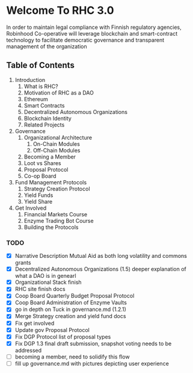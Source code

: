 Welcome To RHC 3.0
====================


In order to maintain legal compliance with Finnish regulatory agencies, Robinhood Co-operative will leverage blockchain and smart-contract technology to facilitate democratic governance and transparent management of the organization


## Table of Contents
1. Introduction  
    1. What is RHC?
    2. Motivation of RHC as a DAO
    3. Ethereum
    4. Smart Contracts
    5. Decentralized Autonomous Organizations
    6. Blockchain Identity
    7. Related Projects
3. Governance 
    1. Organizational Architecture
        1. On-Chain Modules
        2. Off-Chain Modules
    2. Becoming a Member
    4. Loot vs Shares
    5. Proposal Protocol
    6. Co-op Board
4. Fund Management Protocols
    1. Strategy Creation Protocol
    1. Yield Funds
    2. Yield Share 
6. Get Involved
    1. Financial Markets Course
    2. Enzyme Trading Bot Course
    3. Building the Protocols

### TODO
- [X] Narrative Description Mutual Aid as both long volatility and commons grants
- [X] Decentralized Autonomous Organizations (1.5) deeper explanation of what a DAO is in genearl
- [X] Organizational Stack finish
- [X] RHC site finish docs
- [X] Coop Board Quarterly Budget Proposal Protocol
- [X] Coop Board Administration of Enzyme Vaults
- [X] go in depth on Tuck in governance.md (1.2.1)
- [X] Merge Strategy creation and yield fund docs
- [X] Fix get involved
- [X] Update gov Proposal Protocol 
- [X] Fix DGP Protocol list of proposal types
- [X] Fix DGP 1.3 final draft submission, snapshot voting needs to be addressed
- [ ] becoming a member, need to solidify this flow
- [ ] fill up governance.md with pictures depicting user experience
